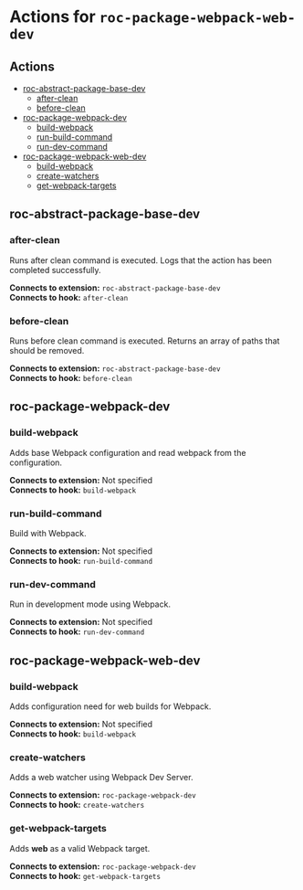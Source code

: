 # Actions for `roc-package-webpack-web-dev`

## Actions
* [roc-abstract-package-base-dev](#roc-abstract-package-base-dev)
  * [after-clean](#after-clean)
  * [before-clean](#before-clean)
* [roc-package-webpack-dev](#roc-package-webpack-dev)
  * [build-webpack](#build-webpack)
  * [run-build-command](#run-build-command)
  * [run-dev-command](#run-dev-command)
* [roc-package-webpack-web-dev](#roc-package-webpack-web-dev)
  * [build-webpack](#build-webpack-1)
  * [create-watchers](#create-watchers)
  * [get-webpack-targets](#get-webpack-targets)

## roc-abstract-package-base-dev

### after-clean

Runs after clean command is executed. Logs that the action has been completed successfully.

__Connects to extension:__ `roc-abstract-package-base-dev`  
__Connects to hook:__ `after-clean`  

### before-clean

Runs before clean command is executed. Returns an array of paths that should be removed.

__Connects to extension:__ `roc-abstract-package-base-dev`  
__Connects to hook:__ `before-clean`  

## roc-package-webpack-dev

### build-webpack

Adds base Webpack configuration and read webpack from the configuration.

__Connects to extension:__ Not specified  
__Connects to hook:__ `build-webpack`  

### run-build-command

Build with Webpack.

__Connects to extension:__ Not specified  
__Connects to hook:__ `run-build-command`  

### run-dev-command

Run in development mode using Webpack.

__Connects to extension:__ Not specified  
__Connects to hook:__ `run-dev-command`  

## roc-package-webpack-web-dev

### build-webpack

Adds configuration need for web builds for Webpack.

__Connects to extension:__ Not specified  
__Connects to hook:__ `build-webpack`  

### create-watchers

Adds a web watcher using Webpack Dev Server.

__Connects to extension:__ `roc-package-webpack-dev`  
__Connects to hook:__ `create-watchers`  

### get-webpack-targets

Adds __web__ as a valid Webpack target.

__Connects to extension:__ `roc-package-webpack-dev`  
__Connects to hook:__ `get-webpack-targets`  
